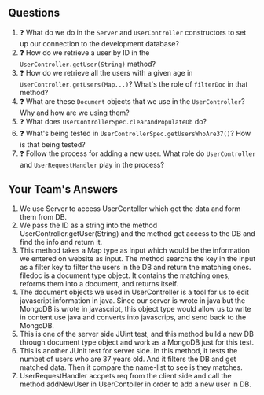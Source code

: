 ## Questions

1. :question: What do we do in the `Server` and `UserController` constructors
to set up our connection to the development database?
1. :question: How do we retrieve a user by ID in the `UserController.getUser(String)` method?
1. :question: How do we retrieve all the users with a given age 
in `UserController.getUsers(Map...)`? What's the role of `filterDoc` in that
method?
1. :question: What are these `Document` objects that we use in the `UserController`? 
Why and how are we using them?
1. :question: What does `UserControllerSpec.clearAndPopulateDb` do?
1. :question: What's being tested in `UserControllerSpec.getUsersWhoAre37()`?
How is that being tested?
1. :question: Follow the process for adding a new user. What role do `UserController` and 
`UserRequestHandler` play in the process?

## Your Team's Answers

1. We use Server to access UserContoller which get the data and form them from DB.
2. We pass the ID as a string into the method UserController.getUser(String) and the method get access to the DB and find the info and return it.
3. This method takes a Map type as input which would be the information we entered on website as input. The method searchs the key in the input as a filter key to filter the users in the DB and return the matching ones. filedoc is a document type object. It contains the matching ones, reforms them into a document, and returns itself.
4. The document objects we used in UserController is a tool for us to edit javascript information in java. Since our server is wrote in java but the MongoDB is wrote in javascript, this object type would allow us to write in content use java and converts into javascrips, and send back to the MongoDB.
5. This is one of the server side JUint test, and this method build a new DB through document type object and work as a MongoDB just for this test.
6. This is another JUnit test for server side. In this method, it tests the numbet of users who are 37 years old. And it filters the DB and get matched data. Then it compare the name-list to see is they matches.
7. UserRequestHandler accpets req from the client side and call the method addNewUser in UserContoller in order to add a new user in DB.
